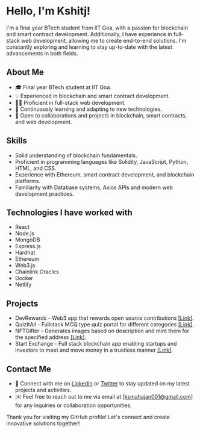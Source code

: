 # Hello, I'm Kshitj!

I'm a final year BTech student from IIT Goa, with a passion for blockchain and smart contract development. Additionally, I have experience in full-stack web development, allowing me to create end-to-end solutions. I'm constantly exploring and learning to stay up-to-date with the latest advancements in both fields.

## About Me

- 🎓 Final year BTech student at IIT Goa.
- 💡 Experienced in blockchain and smart contract development.
- 👨‍💻 Proficient in full-stack web development.
- 🌱 Continuously learning and adapting to new technologies.
- 🤝 Open to collaborations and projects in blockchain, smart contracts, and web development.

## Skills

- Solid understanding of blockchain fundamentals.
- Proficient in programming languages like Solidity, JavaScript, Python, HTML, and CSS.
- Experience with Ethereum, smart contract development, and blockchain platforms.
- Familiarity with Database systems, Axios APIs and modern web development practices.

## Technologies I have worked with
 - React
 - Node.js
 - MongoDB
 - Express.js
 - Hardhat
 - Ethereum
 - Web3.js
 - Chainlink Oracles
 - Docker
 - Netlify

## Projects

- DevRewards - Web3 app that rewards open source contributions [[Link]](https://devrewards.vercel.app/).
- QuizItAll - Fullstack MCQ type quiz portal for different categories [[Link]](https://devrewards.vercel.app/).
- NFTGifter - Generates images based on description and mint them for the specified address [[Link]](https://nftgifter.netlify.app/).
-  Start Exchange - Full stack blockchain app enabling startups and investors to meet and move money in a trustless manner [[Link]](https://startexchange.netlify.app/).

## Contact Me

- 🔗 Connect with me on [LinkedIn](https://www.linkedin.com/in/kshitij-mahajan-61a593205/)  or [Twitter](https://twitter.com/Kshitij007527) to stay updated on my latest projects and activities.
- ✉️ Feel free to reach out to me via email at [ksmahajan001@gmail.com] for any inquiries or collaboration opportunities.

Thank you for visiting my GitHub profile! Let's connect and create innovative solutions together!
